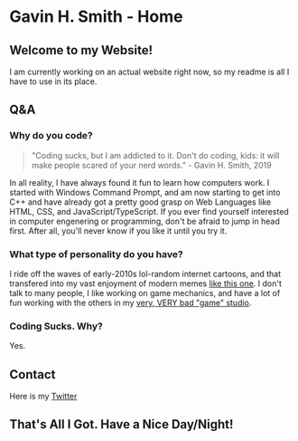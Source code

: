 # Gavin H. Smith - Home

## Welcome to my Website!

I am currently working on an actual website right now, so my readme is all I have to use in its place.

## Q&A

### Why do you code?

>"Coding sucks, but I am addicted to it. Don't do coding, kids: it will make people scared of your nerd words." - Gavin H. Smith, 2019

In all reality, I have always found it fun to learn how computers work. I started with Windows Command Prompt, and am now starting to get into C++ and have already got a pretty good grasp on Web Languages like HTML, CSS, and JavaScript/TypeScript. If you ever find yourself interested in computer engenering or programming, don't be afraid to jump in head first. After all, you'll never know if you like it until you try it.

### What type of personality do you have?

I ride off the waves of early-2010s lol-random internet cartoons, and that transfered into my vast enjoyment of modern memes [like this one](https://knowyourmeme.com/memes/juan-horse-on-balcony/). I don't talk to many people, I like working on game mechanics, and have a lot of fun working with the others in my [very, VERY bad "game" studio](https://www.lettucemanstudios.tk/).

### Coding Sucks. Why?

Yes.

## Contact

Here is my [Twitter](https://twitter.com/GavinSmith4)

## That's All I Got. Have a Nice Day/Night!
